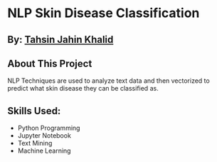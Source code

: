 # NLP Skin Disease Classification

## By: [Tahsin Jahin Khalid](tahsinjahinkhalid.github.io)

## About This Project

NLP Techniques are used to analyze text data and then vectorized to predict what skin disease they can be classified as.

## Skills Used:

- Python Programming
- Jupyter Notebook
- Text Mining
- Machine Learning
